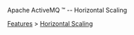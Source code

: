 Apache ActiveMQ ™ -- Horizontal Scaling 

[Features](../features.md) > [Horizontal Scaling](../Features/horizontal-scaling.md)


